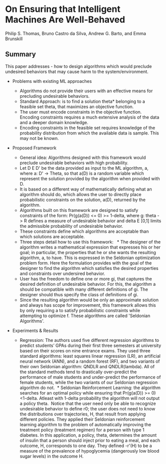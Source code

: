 # On Ensuring that Intelligent Machines Are Well-Behaved

Philip S. Thomas, Bruno Castro da Silva, Andrew G. Barto, and Emma Brunskill


## Summary

This paper addresses - how to design algorithms which would preclude undesired behaviors that may cause harm to the system/environment.

- Problems with existing ML approaches
  * Algorithms do not provide their users with an effective means for precluding undesirable behaviors.
  * Standard Approach: is to find a solution theta* belonging to a feasible set theta, that maximizes an objective function. 
  * The user must encode constraints in the objective function. Encoding constraints requires a much extensive analysis of the data and a deeper domain knowledge.
  * Encoding constraints in the feasible set requires knowledge of the probability distribution from which the available data is sample. This may not be known.
  
- Proposed Framework
  - General idea: Algorithms designed with this framework would preclude undesirable behaviors with high probability.
  - Let D E D' be the data provided as input to the ML algorithm, a, where a: D' -> Theta, so that a(D) is a random variable which represent the solution provided by the algorithm when provided with D.
  - It is based on a different way of mathematically defining what an algorithm should do, which allows the user to directly place probabilistic constraints on the solution, a(D), returned by the algorithm.
  - Algorithms built on this framework  are designed to satisfy constraints of the form: Pr(g(a(D)) <= 0) >= 1-delta, where g: theta -> R defines a measure of undesirable behavior and delta E [0,1] limits the admissible probability of undesirable behavior.
  - These constraints define which algorithms are acceptable than which solutions are acceptable. 
  - Three steps detail how to use this framework:
   *  The designer of the algorithm writes a mathematical expression that expresses his or her goal; in particular, the properties that he or she wants the resulting algorithm, a, to have. This is expressed in the Seldonian optimization problem form. Here the formulation provides with the goal of the designer to find the algorithm which satisfies the desired properties and constraints over undersired behavior.
   * User has the freedom to define one or more gi, that captures the desired definition of undesirable behavior. For this, the algorithm a should be compatible with many different definitions of gi. The designer should thus specify the class of definitions of gi.
   * Since the resulting algorithm would be only an approximate solution and always has scope for improvement, this framework allows this by only requiring a to satisfy probabilistic constraints while attempting to optimize f. These algorithms are called 'Seldonian Algorithms'.
   
- Experiments & Results
  * Regression: The authors used five different regression algorithms to predict students’ GPAs during their first three semesters at university based on their scores on nine entrance exams. They used three standard algorithms: least squares linear regression (LR), an artificial neural network (ANN), and a random forest (RF), and two variants of their own Seldonian algorithm: QNDLR and QNDLR(lambda). All of the standard methods tend to drastically over-predict the performance of male students and under-predict the performance of female students, while the two variants of our Seldonian regression algorithm do not.
  * Seldonian Reinforcement Learning: the algorithm searches for an optimal policy while ensuring that Pr(g(a(D)) >= 0) <1-delta. Atleast with 1-delta probability the algorithm will not output a policy theta.  Notice that the user need only be able to recognize undesirable behavior to define r0; the user does not need to know the distributions over trajectories, H, that result from applying different policies. 
  They applied their Seldonian reinforcement learning algorithm to the problem of automatically improving the treatment policy (treatment regimen) for a person with type 1 diabetes. In this application, a policy, theta, determines the amount of insulin that a person should inject prior to eating a meal, and each outcome, H, corresponds to one day. They defined  -r'(H) to be a measure of the prevalence of hypoglycemia (dangerously low blood sugar levels) in the outcome H.
